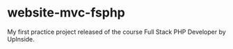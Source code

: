 # website-mvc-fsphp
My first practice project released of the course Full Stack PHP Developer by UpInside.
